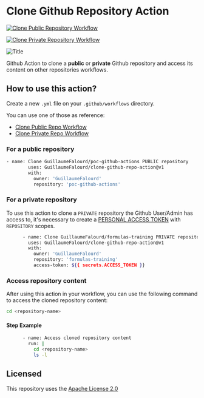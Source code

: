 # Clone Github Repository Action

[![Clone Public Repository Workflow](https://github.com/GuillaumeFalourd/clone-github-repo-action/actions/workflows/public-repo.yml/badge.svg)](https://github.com/GuillaumeFalourd/clone-github-repo-action/actions/workflows/public-repo.yml)

[![Clone Private Repository Workflow](https://github.com/GuillaumeFalourd/clone-github-repo-action/actions/workflows/private-repo.yml/badge.svg)](https://github.com/GuillaumeFalourd/clone-github-repo-action/actions/workflows/private-repo.yml)

![Title](https://user-images.githubusercontent.com/22433243/117468930-900a9800-af2b-11eb-9bd4-0aa16465f952.png)

Github Action to clone a **public** or **private** Github repository and access its content on other repositories workflows.

## How to use this action?

Create a new `.yml` file on your `.github/workflows` directory.

You can use one of those as reference:

- [Clone Public Repo Workflow](https://github.com/GuillaumeFalourd/clone-github-repo-action/blob/main/.github/workflows/public-repo.yml)
- [Clone Private Repo Workflow](https://github.com/GuillaumeFalourd/clone-github-repo-action/blob/main/.github/workflows/private-repo.yml)

### For a public repository

```bash
- name: Clone GuillaumeFalourd/poc-github-actions PUBLIC repository
        uses: GuillaumeFalourd/clone-github-repo-action@v1
        with:
          owner: 'GuillaumeFalourd'
          repository: 'poc-github-actions'
```

### For a private repository

To use this action to clone a `PRIVATE` repository the Github User/Admin has access to, it's necessary to create a [PERSONAL ACCESS TOKEN](https://github.com/settings/tokens) with `REPOSITORY` scopes.

```bash
      - name: Clone GuillaumeFalourd/formulas-training PRIVATE repository
        uses: GuillaumeFalourd/clone-github-repo-action@v1
        with:
          owner: 'GuillaumeFalourd'
          repository: 'formulas-training'
          access-token: ${{ secrets.ACCESS_TOKEN }}
```

### Access repository content

After using this action in your workflow, you can use the following command to access the cloned repository content:

```bash
cd <repository-name>
```

#### Step Example

```bash
      - name: Access cloned repository content
        run: |
          cd <repository-name>
          ls -l
```

## Licensed

This repository uses the [Apache License 2.0](https://github.com/GuillaumeFalourd/aws-cliaction/blob/main/LICENSE)
